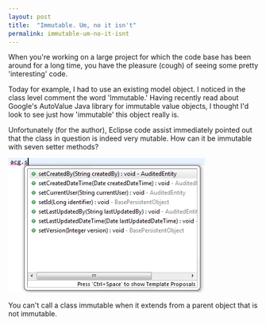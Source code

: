 ```yaml
---
layout: post
title:  "Immutable. Um, no it isn't"
permalink: immutable-um-no-it-isnt
---
```


When you're working on a large project for which the code base has been around for a long time, you have the pleasure (cough) of seeing some pretty 'interesting' code. 

Today for example, I had to use an existing model object. I noticed in the class level comment the word 'Immutable.' Having recently read about Google's AutoValue Java library for immutable value objects, I thought I'd look to see just how 'immutable' this object really is.

Unfortunately (for the author), Eclipse code assist immediately pointed out that the class in question is indeed very mutable. How can it be immutable with seven setter methods?

![](/assets/img/2015-01-08-mutable.png)

You can't call a class immutable when it extends from a parent object that is not immutable.
